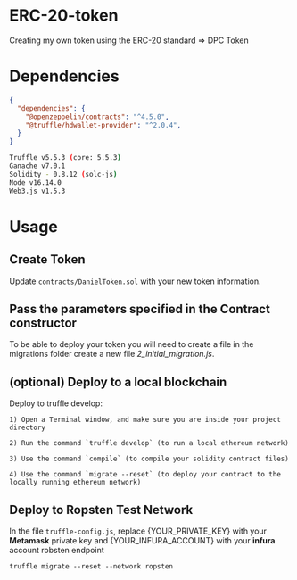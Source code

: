 # ERC-20-token

Creating my own token using the ERC-20 standard => DPC Token

# Dependencies
```json
{
  "dependencies": {
    "@openzeppelin/contracts": "^4.5.0",
    "@truffle/hdwallet-provider": "^2.0.4",
  }
}
```

```bash
Truffle v5.5.3 (core: 5.5.3)
Ganache v7.0.1
Solidity - 0.8.12 (solc-js)
Node v16.14.0
Web3.js v1.5.3
```

# Usage

## Create Token
Update `contracts/DanielToken.sol` with your new token information.

## Pass the parameters specified in the Contract constructor
To be able to deploy your token you will need to create a file in the migrations folder create a new file *2_initial_migration.js*. 

## (optional) Deploy to a local blockchain
Deploy to truffle develop:

```
1) Open a Terminal window, and make sure you are inside your project directory

2) Run the command `truffle develop` (to run a local ethereum network)

3) Use the command `compile` (to compile your solidity contract files)

4) Use the command `migrate --reset` (to deploy your contract to the locally running ethereum network)
```

## Deploy to Ropsten Test Network
In the file `truffle-config.js`, replace {YOUR_PRIVATE_KEY} with your **Metamask** private key and {YOUR_INFURA_ACCOUNT} with your **infura** account robsten endpoint

```
truffle migrate --reset --network ropsten
```
